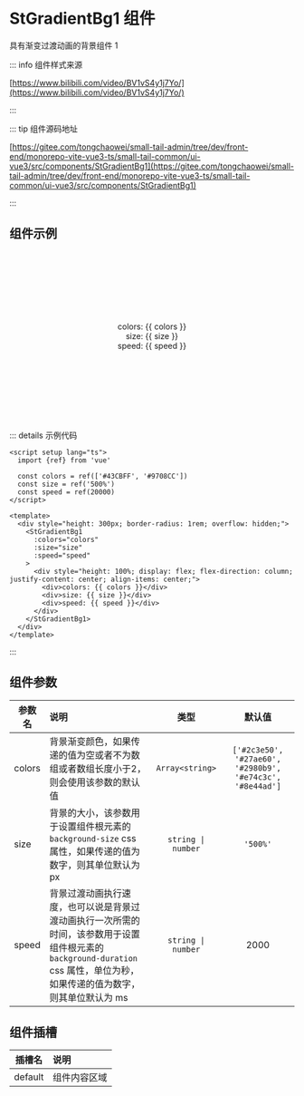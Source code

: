 # StGradientBg1 组件

具有渐变过渡动画的背景组件 1

::: info 组件样式来源

[https://www.bilibili.com/video/BV1vS4y1j7Yo/](https://www.bilibili.com/video/BV1vS4y1j7Yo/)

:::

::: tip 组件源码地址

[https://gitee.com/tongchaowei/small-tail-admin/tree/dev/front-end/monorepo-vite-vue3-ts/small-tail-common/ui-vue3/src/components/StGradientBg1](https://gitee.com/tongchaowei/small-tail-admin/tree/dev/front-end/monorepo-vite-vue3-ts/small-tail-common/ui-vue3/src/components/StGradientBg1)

:::

## 组件示例

<script setup lang="ts">
import {StGradientBg1} from 'st-common-ui-vue3'
import {ref, watch} from 'vue'

const colorsDefault = ['#43CBFF', '#9708CC']
const colorsInput = ref(JSON.stringify(colorsDefault))
const colors = ref(colorsDefault)
const size = ref('500%')
const speed = ref(20000)

watch(colorsInput, (val) => {
  try {
    colors.value = JSON.parse(val)
  } catch (error) {
    console.error(error)
  }
}, {deep: true})
</script>

<div style="height: 300px; border-radius: 1rem; overflow: hidden;">
  <StGradientBg1
    :colors="colors" 
    :size="size" 
    :speed="speed"
  >
    <div style="height: 100%; display: flex; flex-direction: column; justify-content: center; align-items: center;">
      <div>colors: {{ colors }}</div>
      <div>size: {{ size }}</div>
      <div>speed: {{ speed }}</div>
    </div>
  </StGradientBg1>
</div>

<el-form label-width="auto" style="margin-top: 20px">
  <el-form-item label="colors">
    <el-input v-model="colorsInput" clearable/>
  </el-form-item>
  <el-form-item label="size">
    <el-input v-model="size" clearable/>
  </el-form-item>
  <el-form-item label="speed">
    <el-input-number v-model="speed" clearable />
  </el-form-item>
</el-form>

::: details 示例代码

```vue
<script setup lang="ts">
  import {ref} from 'vue'
  
  const colors = ref(['#43CBFF', '#9708CC'])
  const size = ref('500%')
  const speed = ref(20000)
</script>

<template>
  <div style="height: 300px; border-radius: 1rem; overflow: hidden;">
    <StGradientBg1
      :colors="colors"
      :size="size"
      :speed="speed"
    >
      <div style="height: 100%; display: flex; flex-direction: column; justify-content: center; align-items: center;">
        <div>colors: {{ colors }}</div>
        <div>size: {{ size }}</div>
        <div>speed: {{ speed }}</div>
      </div>
    </StGradientBg1>
  </div>
</template>
```

:::

## 组件参数

| 参数名    | 说明                                                                                                   |         类型         |                            默认值                            |
|--------|:-----------------------------------------------------------------------------------------------------|:------------------:|:---------------------------------------------------------:|
| colors | 背景渐变颜色，如果传递的值为空或者不为数组或者数组长度小于2，则会使用该参数的默认值                                                           |  `Array<string>`   | `['#2c3e50', '#27ae60', '#2980b9', '#e74c3c', '#8e44ad']` |
| size   | 背景的大小，该参数用于设置组件根元素的 `background-size` css 属性，如果传递的值为数字，则其单位默认为 px                                    | `string \| number` |                         `'500%'`                          |
| speed  | 背景过渡动画执行速度，也可以说是背景过渡动画执行一次所需的时间，该参数用于设置组件根元素的 `background-duration` css 属性，单位为秒，如果传递的值为数字，则其单位默认为 ms | `string \| number` |                           2000                            |

## 组件插槽

| 插槽名     | 说明     |
|---------|:-------|
| default | 组件内容区域 |